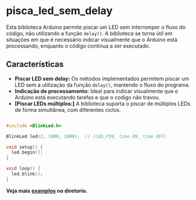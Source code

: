 # pisca_led_sem_delay

Esta biblioteca Arduino permite piscar um LED sem interromper o fluxo do código, não utilizando a função `delay()`. A biblioteca se torna útil em situações em que é necessário indicar visualmente que o Arduino está processando, enquanto o código continua a ser executado.

## Características

- **Piscar LED sem delay:** Os métodos implementados permitem piscar um LED sem a utilização da função `delay()`, mantendo o fluxo do programa.
- **Indicação de processamento:** Ideal para indicar visualmente que o Arduino está executando tarefas e que o codigo não travou.
- **[Piscar LEDs múltiplos:]** A biblioteca suporta o piscar de múltiplos LEDs de forma simultânea, com diferentes ciclos.

```cpp

#include <BlinkLed.h>

BlinkLed led(2, 1000, 1000);  // (LED_PIN, time ON, time OFF)

void setup() {
  led.begin();
}

void loop() {
  led.blink();
}
```
**Veja mais [examplos](/examples) no diretorio.** 

